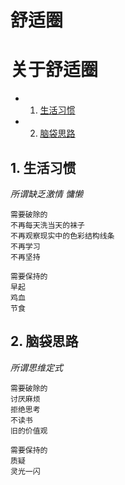 <h1>舒适圈</h1> 

# 关于舒适圈

* 1. [生活习惯](#first)
* 2. [脑袋思路](#second)


## 1. <a name='first'></a>生活习惯
*所谓缺乏激情*
*慵懒*

```
需要破除的
不再每天洗当天的袜子
不再观察现实中的色彩结构线条
不再学习
不再坚持

需要保持的
早起
鸡血
节食
```

## 2. <a name='second'></a>脑袋思路
*所谓思维定式*

```
需要破除的
讨厌麻烦
拒绝思考
不读书
旧的价值观

需要保持的
质疑
灵光一闪
```